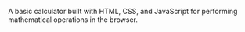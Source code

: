 A basic calculator built with HTML, CSS, and JavaScript for performing mathematical operations in the browser.